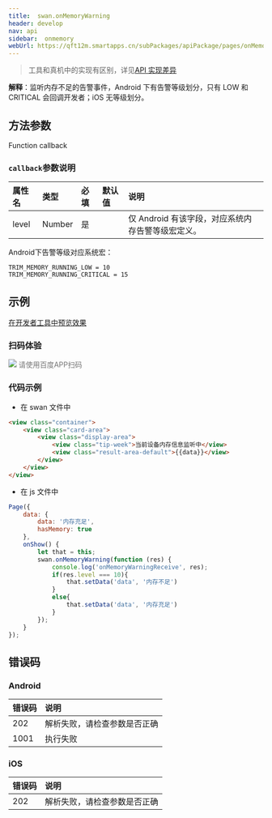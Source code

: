 ```yaml
---
title:  swan.onMemoryWarning
header: develop
nav: api
sidebar:  onmemory
webUrl: https://qft12m.smartapps.cn/subPackages/apiPackage/pages/onMemoryWarning/onMemoryWarning
---
```


 

> 工具和真机中的实现有区别，详见[API 实现差异](https://smartapp.baidu.com/docs/develop/devtools/diff/)

**解释**：监听内存不足的告警事件，Android 下有告警等级划分，只有 LOW 和 CRITICAL 会回调开发者；iOS 无等级划分。

 
## 方法参数 

Function callback

### `callback`参数说明  

|属性名 |类型  |必填 | 默认值 |说明|
|:---- |:---- |:---- |:----|:----|
|level |Number |是| |仅 Android 有该字段，对应系统内存告警等级宏定义。|

Android下告警等级对应系统宏：

```
TRIM_MEMORY_RUNNING_LOW = 10
TRIM_MEMORY_RUNNING_CRITICAL = 15
```

## 示例

<a href="swanide://fragment/1295c87444ec27f3acbc84e5616687441581940355771" title="在开发者工具中预览效果" target="_self">在开发者工具中预览效果</a>

### 扫码体验

<div class='scan-code-container'>
    <img src="https://b.bdstatic.com/miniapp/assets/images/doc_demo/pages_onMemoryWarning.png" class="demo-qrcode-image" />
    <font color=#777 12px>请使用百度APP扫码</font>
</div>


###  代码示例 

* 在 swan 文件中

```html
<view class="container">
    <view class="card-area">
        <view class="display-area">
            <view class="tip-week">当前设备内存信息监听中</view>
            <view class="result-area-default">{{data}}</view>
        </view>
    </view>
</view>
```

* 在 js 文件中

```js
Page({
    data: {
        data: '内存充足',
        hasMemory: true
    },
    onShow() {
        let that = this;
        swan.onMemoryWarning(function (res) {
            console.log('onMemoryWarningReceive', res);
            if(res.level === 10){
                that.setData('data', '内存不足')
            }
            else{
                that.setData('data', '内存充足')
            }
        });
    }
});
```

 
##  错误码
###  Android

|错误码|说明|
|:--|:--|
|202|解析失败，请检查参数是否正确      |
|1001|执行失败|

###  iOS

|错误码|说明|
|:--|:--|
|202|解析失败，请检查参数是否正确      |
